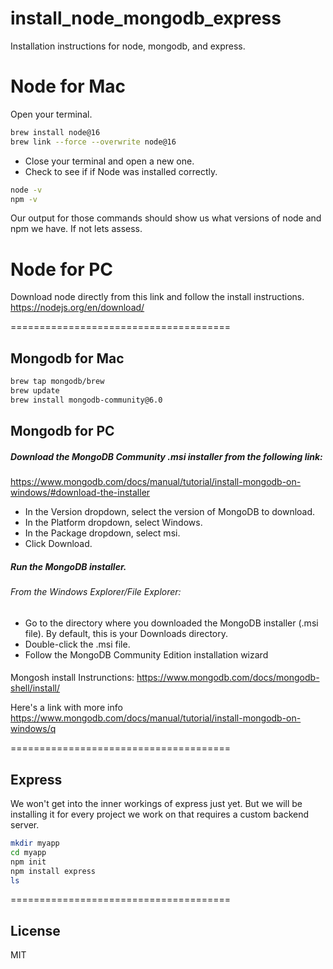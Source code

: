 # install_node_mongodb_express
Installation instructions for node, mongodb, and express.

# Node for Mac
Open your terminal.

```sh
brew install node@16
brew link --force --overwrite node@16
```

- Close your terminal and open a new one.
- Check to see if if Node was installed correctly.

```sh
node -v
npm -v
```
Our output for those commands should show us what versions of node and npm we have. If not lets assess.



# Node for PC

Download node directly from this link and follow the install instructions.
https://nodejs.org/en/download/

======================================
## Mongodb for Mac

```sh
brew tap mongodb/brew
brew update
brew install mongodb-community@6.0
```

## Mongodb for PC

##### Download the MongoDB Community .msi installer from the following link:
https://www.mongodb.com/docs/manual/tutorial/install-mongodb-on-windows/#download-the-installer

- In the Version dropdown, select the version of MongoDB to download.
- In the Platform dropdown, select Windows.
- In the Package dropdown, select msi.
- Click Download.

##### Run the MongoDB installer.
###### From the Windows Explorer/File Explorer:

- Go to the directory where you downloaded the MongoDB installer (.msi file). By default, this is your Downloads directory.
- Double-click the .msi file.
- Follow the MongoDB Community Edition installation wizard
####

Mongosh install Instrunctions:
https://www.mongodb.com/docs/mongodb-shell/install/

Here's a link with more info 
https://www.mongodb.com/docs/manual/tutorial/install-mongodb-on-windows/q

======================================
## Express
We won't get into the inner workings of express just yet. But we will be installing it for every project we work on that requires a custom backend server.

```sh
mkdir myapp
cd myapp
npm init
npm install express
ls
```
======================================

## License

MIT
